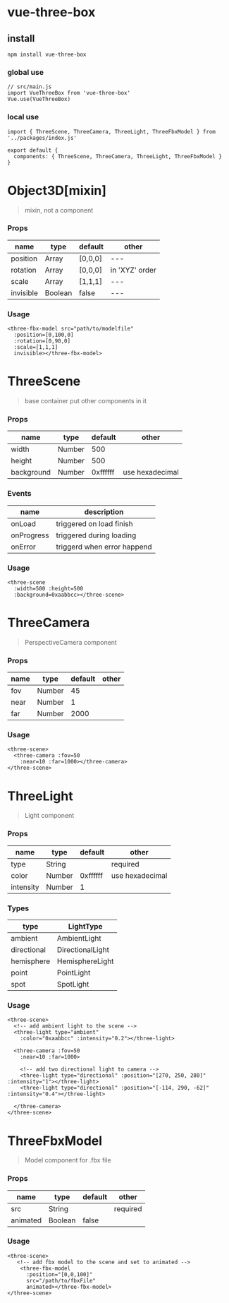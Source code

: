 # vue-three-box

## install
```
npm install vue-three-box
```

### global use
```
// src/main.js
import VueThreeBox from 'vue-three-box'
Vue.use(VueThreeBox)
```

### local use
```
import { ThreeScene, ThreeCamera, ThreeLight, ThreeFbxModel } from '../packages/index.js'

export default {
  components: { ThreeScene, ThreeCamera, ThreeLight, ThreeFbxModel }
}
```

# Object3D[mixin]
>mixin, not a component
### Props
|name|type|default|other|
|---|---|---|---|
|position|Array|\[0,0,0\]|---|
|rotation|Array|\[0,0,0\]|in 'XYZ' order|
|scale|Array|\[1,1,1\]|---|
|invisible|Boolean|false|---|

### Usage
```
<three-fbx-model src="path/to/modelfile"
  :position=[0,100,0]
  :rotation=[0,90,0]
  :scale=[1,1,1]
  invisible></three-fbx-model>
```

# ThreeScene
>base container put other components in it

### Props
|name|type|default|other|
|---|---|---|---|
|width|Number|500||
|height|Number|500||
|background|Number|0xffffff|use hexadecimal|

### Events
|name|description|
|---|---|
|onLoad|triggered on load finish|
|onProgress|triggered during loading|
|onError|triggerd when error happend|

### Usage
```
<three-scene
  :width=500 :height=500
  :background=0xaabbcc></three-scene>
```


# ThreeCamera
>PerspectiveCamera component

### Props
|name|type|default|other|
|---|---|---|---|
|fov|Number|45||
|near|Number|1||
|far|Number|2000||

### Usage
```
<three-scene>
  <three-camera :fov=50
    :near=10 :far=1000></three-camera>
</three-scene>
```

# ThreeLight
>Light component

### Props
|name|type|default|other|
|---|---|---|---|
|type|String||required|
|color|Number|0xffffff|use hexadecimal|
|intensity|Number|1||

### Types
|type|LightType|
|---|---|
|ambient|AmbientLight|
|directional|DirectionalLight|
|hemisphere|HemisphereLight|
|point|PointLight|
|spot|SpotLight|

### Usage
```
<three-scene>
  <!-- add ambient light to the scene -->
  <three-light type="ambient"
    :color="0xaabbcc" :intensity="0.2"></three-light>

  <three-camera :fov=50
    :near=10 :far=1000>

    <!-- add two directional light to camera -->
    <three-light type="directional" :position="[270, 250, 280]" :intensity="1"></three-light>
    <three-light type="directional" :position="[-114, 290, -62]" :intensity="0.4"></three-light>

  </three-camera>
</three-scene>
```


# ThreeFbxModel
>Model component for .fbx file

### Props
|name|type|default|other|
|---|---|---|---|
|src|String||required|
|animated|Boolean|false||

### Usage
```
<three-scene>
   <!-- add fbx model to the scene and set to animated -->
    <three-fbx-model
      :position="[0,0,100]"
      src="/path/to/fbxFile"
      animated></three-fbx-model>
</three-scene>
```


